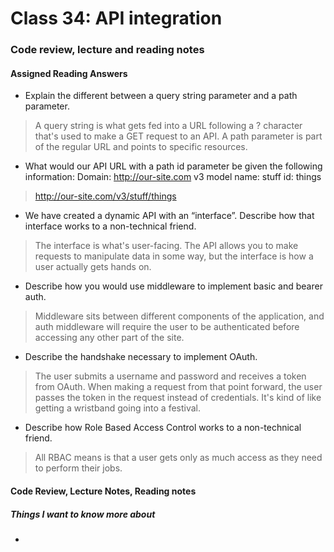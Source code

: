 # Class 34: API integration

### Code review, lecture and reading notes


#### Assigned Reading Answers

- Explain the different between a query string parameter and a path parameter.

> A query string is what gets fed into a URL following a ? character that's used to make a GET request to an API.  A path parameter is part of the regular URL and points to specific resources.

- What would our API URL with a path id parameter be given the following information:
Domain: http://our-site.com
v3
model name: stuff
id: things

> http://our-site.com/v3/stuff/things

- We have created a dynamic API with an “interface”. Describe how that interface works to a non-technical friend.

> The interface is what's user-facing.  The API allows you to make requests to manipulate data in some way, but the interface is how a user actually gets hands on.

- Describe how you would use middleware to implement basic and bearer auth.

> Middleware sits between different components of the application, and auth middleware will require the user to be authenticated before accessing any other part of the site.

- Describe the handshake necessary to implement OAuth.

> The user submits a username and password and receives a token from OAuth.  When making a request from that point forward, the user passes the token in the request instead of credentials.  It's kind of like getting a wristband going into a festival.

- Describe how Role Based Access Control works to a non-technical friend.

> All RBAC means is that a user gets only as much access as they need to perform their jobs.  

#### Code Review, Lecture Notes, Reading notes



##### Things I want to know more about

- 